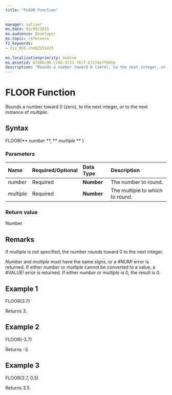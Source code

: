 ```yaml
---
title: "FLOOR Function"
 
 
manager: soliver
ms.date: 03/09/2015
ms.audience: Developer
ms.topic: reference
f1_keywords:
- Vis_DSS.chm82251423
 
ms.localizationpriority: medium
ms.assetid: 6788bc96-cc86-5f21-781f-67274e7f605a
description: "Rounds a number toward 0 (zero), to the next integer, or to the next instance of multiple."
---
```


# FLOOR Function

Rounds a number toward 0 (zero), to the next integer, or to the next instance of  _multiple_.
  
## Syntax

FLOOR(** *number* **, ** *multiple* ** ) 
  
### Parameters

|**Name**|**Required/Optional**|**Data Type**|**Description**|
|:-----|:-----|:-----|:-----|
| _number_ <br/> |Required  <br/> |**Number** <br/> |The number to round.  <br/> |
| _multiple_ <br/> |Required  <br/> |**Number** <br/> |The multiple to which to round.  <br/> |
   
### Return value

Number
  
## Remarks

If  _multiple_ is not specified, the number rounds toward 0 to the next integer. 
  
 _Number_ and  _multiple_ must have the same signs, or a #NUM! error is returned. If either  _number_ or  _multiple_ cannot be converted to a value, a #VALUE! error is returned. If either  _number_ or  _multiple_ is 0, the result is 0. 
  
## Example 1

FLOOR(3.7)
  
Returns 3.
  
## Example 2

FLOOR(-3.7)
  
Returns -3.
  
## Example 3

FLOOR(3.7, 0.5)
  
Returns 3.5.
  

